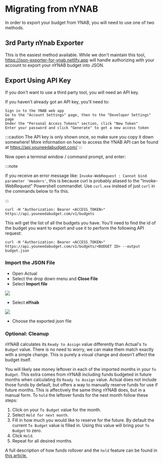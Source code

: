 # Migrating from nYNAB

In order to export your budget from YNAB, you will need to use one of two methods.

## 3rd Party nYnab Exporter

This is the easiest method available. While we don't maintain this tool, https://json-exporter-for-ynab.netlify.app will handle authorizing with your account to export your nYNAB budget into JSON.

## Export Using API Key

If you don't want to use a third party tool, you will need an API key.

If you haven't already got an API key, you'll need to:

    Sign in to the YNAB web app
    Go to the "Account Settings" page, then to the "Developer Settings" page
    Under the "Personal Access Tokens" section, click "New Token"
    Enter your password and click "Generate" to get a new access token

:::caution
The API key is only shown once, so make sure you copy it down somewhere! More information on how to access the YNAB API can be found at https://api.youneedabudget.com/
:::

Now open a terminal window / command prompt, and enter:

:::note

If you receive an error message like: `Invoke-WebRequest : Cannot bind parameter 'Headers'`, this is because curl is probably aliased to the "Invoke-WebRequest" Powershell commandlet. Use `curl.exe` instead of just `curl` in the commands below to fix this.

:::

```
curl -H "Authorization: Bearer <ACCESS_TOKEN>" https://api.youneedabudget.com/v1/budgets
```

This will get the list of all the budgets you have. You'll need to find the id of the budget you want to export and use it to perform the following API request:

```
curl -H "Authorization: Bearer <ACCESS_TOKEN>" https://api.youneedabudget.com/v1/budgets/<BUDGET ID> --output budget.json
```

### Import the JSON File

- Open Actual
- Select the drop down menu and **Close File**
- Select **Import file**

![](/img/migrating/actual-import-1.png)

- Select **nYnab**

![](/img/migrating/actual-import-2.png)

- Choose the exported json file

### Optional: Cleanup
nYNAB calculates its `Ready to Assign` value differently than Actual's `To Budget` value.
There is no need to worry, we can make them match exactly with a simple change.
This is purely a visual change and doesn't affect the budget itself.

You will likely see money leftover in each of the imported months in your `To Budget`.
This extra comes from nYNAB including funds budgeted in future months when calculating its `Ready to Assign` value.
Actual does not include those funds by default, but offers a way to manually reserve funds for use if future months.
This is affectively the same thing nYNAB does, but in a manual form.
To `hold` the leftover funds for the next month follow these steps:
1. Click on your `To Budget` value for the month.
2. Select `Hold for next month`.
3. Fill in how much you would like to reserve for the future.  By default the current `To Budget` value is filled in.  Using this value will bring your `To Budget` to zero.
4. Click `Hold`.
4. Repeat for all desired months.

A full description of how funds rollover and the `hold` feature can be found in [this article.](../budgeting/#how-money-rolls-over)
